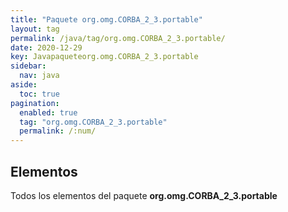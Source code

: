 ```yaml
---
title: "Paquete org.omg.CORBA_2_3.portable"
layout: tag
permalink: /java/tag/org.omg.CORBA_2_3.portable/
date: 2020-12-29
key: Javapaqueteorg.omg.CORBA_2_3.portable
sidebar: 
  nav: java
aside: 
  toc: true
pagination: 
  enabled: true
  tag: "org.omg.CORBA_2_3.portable"
  permalink: /:num/
---
```


<h2>Elementos</h2>
Todos los elementos del paquete <strong>org.omg.CORBA_2_3.portable</strong>
